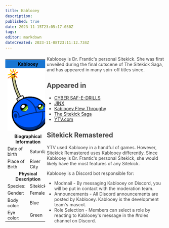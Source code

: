 ```yaml
---
title: Kablooey
description: 
published: true
date: 2023-11-15T23:05:17.030Z
tags: 
editor: markdown
dateCreated: 2023-11-08T23:11:12.734Z
---
```


<div style="display: flex;">
    <div style="flex: 1; width: 25%;">
        <table style="width: 100%;">
            <tr>
                <td colspan="2" style="text-align: center; background-color: #1976d2; padding: 5px; border-radius: 3px; color: black;"><strong>Kablooey</strong></td>
            </tr>
            <tr>
                <td colspan="2">
                    <img src="/kablooey2.png" alt="Kablooey" style="max-width: 100%;">
                </td>
            </tr>
            <tr>
                <td colspan="2" style="text-align: center;"><strong>Biographical Information</strong></td>
            </tr>
            <tr>
                <td>Date of birth</td>
                <td>Saturday</td>
            </tr>
            <tr>
                <td>Place of Birth</td>
                <td>River City</td>
            </tr>
            <tr>
                <td colspan="2" style="text-align: center;"><strong>Physical Description</strong></td>
            </tr>
            <tr>
                <td>Species:</td>
                <td>Sitekick</td>
            </tr>
            <tr>
                <td>Gender:</td>
                <td>Female</td>
            </tr>
            <tr>
                <td>Body color:</td>
                <td>Blue</td>
            </tr>
            <tr>
                <td>Eye color:</td>
                <td>Green</td>
            </tr>
        </table>
    </div>
    <div style="flex: 3; width: 75%; padding: 0 0 0 5px; color: #424242; margin-top: -10px;">
        <p>Kablooey is Dr. Frantic's personal Sitekick. She was first unveiled during the final cutscene of The Sitekick Saga, and has appeared in many spin-off titles since.</p>
        <h2>Appeared in</h2>
        <ul>
            <li><a href="/Home/Sitekick/Games/CYBER-SAF-E-DRILLS">CYBER SAF-E-DRILLS</a></li>
            <li><a href="/Home/Sitekick/Games/JINX">JINX</a></li>
            <li><a href="/Home/Sitekick/Games/Kablooey-Flew-Throughy">Kablooey Flew Throughy</a></li>
            <li><a href="/Home/Sitekick/Games/Saga">The Sitekick Saga</a></li>
            <li><a href="/Home/YTV">YTV.com</a></li>
        </ul>
        <h2>Sitekick Remastered</h2>
        <p>YTV used Kablooey in a handful of games. However, Sitekick Remastered uses Kablooey differently. Since Kablooey is Dr. Frantic's personal Sitekick, she would likely have the most features of any Sitekick.</p>
        <p>Kablooey is a Discord bot responsible for:</p>
        <ul>
            <li>Modmail - By messaging Kablooey on Discord, you will be put in contact with the moderation team.</li>
            <li>Announcements - All Discord announcements are posted by Kablooey. Kablooey is the development team's mascot.</li>
            <li>Role Selection - Members can select a role by reacting to Kablooey's message in the #roles channel on Discord.</li>
        </ul>
    </div>
</div>